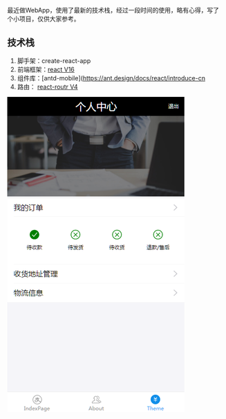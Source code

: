 最近做WebApp，使用了最新的技术栈，经过一段时间的使用，略有心得，写了个小项目，仅供大家参考。


## 技术栈
1. 脚手架：create-react-app
2. 前端框架：[react V16](https://discountry.github.io/react/docs/hello-world.html)
3. 组件库：[antd-mobile](https://ant.design/docs/react/introduce-cn
4. 路由： [react-routr V4](https://mobile.ant.design/docs/react/introduce-cn)


![image](https://github.com/thbgh/RR4demo/blob/master/public/img/personal.png)

